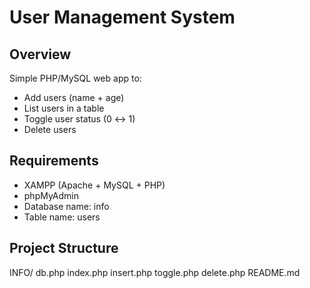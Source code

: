# User Management System

## Overview
Simple PHP/MySQL web app to:
- Add users (name + age)
- List users in a table
- Toggle user status (0 ↔️ 1)
- Delete users

## Requirements
- XAMPP (Apache + MySQL + PHP)
- phpMyAdmin
- Database name: info
- Table name: users

## Project Structure
INFO/
db.php
index.php
insert.php
toggle.php
delete.php
 README.md
